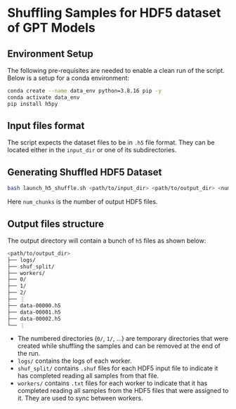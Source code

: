 # Shuffling Samples for HDF5 dataset of GPT Models

## Environment Setup

The following pre-requisites are needed to enable a clean run of the script. Below is a setup for a conda environment:

```bash
conda create --name data_env python=3.8.16 pip -y
conda activate data_env
pip install h5py
```

## Input files format

The script expects the dataset files to be in `.h5` file format. They can be located either in the `input_dir` or one of its subdirectories.

## Generating Shuffled HDF5 Dataset

```bash
bash launch_h5_shuffle.sh <path/to/input_dir> <path/to/output_dir> <num_chunks> <num_workers>
```

Here `num_chunks` is the number of output HDF5 files.

## Output files structure

The output directory will contain a bunch of `h5` files as shown below:

```bash
<path/to/output_dir>
├── logs/
├── shuf_split/
├── workers/
├── 0/
├── 1/
├── 2/
├── ⋮
├── data-00000.h5
├── data-00001.h5
├── data-00002.h5
└── ⋮
```

- The numbered directories (`0/`, `1/`, ...) are temporary directories that were created while shuffling the samples and can be removed at the end of the run. 
- `logs/` contains the logs of each worker. 
- `shuf_split/` contains `.shuf` files for each HDF5 input file to indicate it has completed reading all samples from that file.
- `workers/` contains `.txt` files for each worker to indicate that it has completed reading all samples from the HDF5 files that were assigned to it. They are used to sync between workers.
